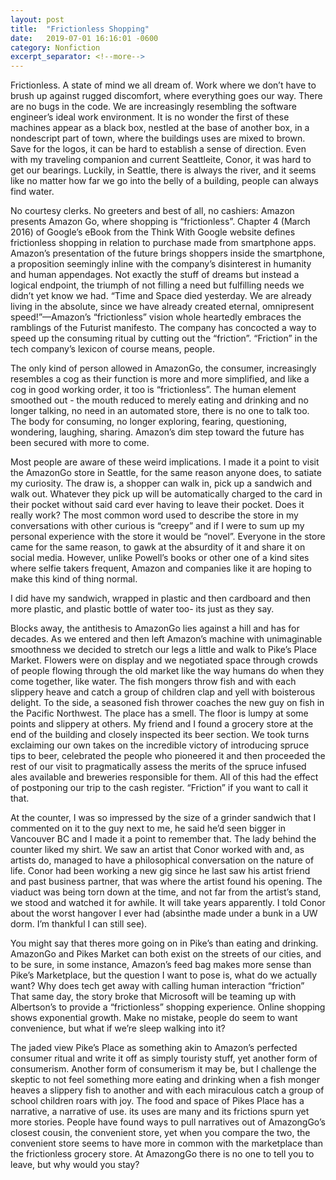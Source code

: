 ```yaml
---
layout: post
title:  "Frictionless Shopping"
date:   2019-07-01 16:16:01 -0600
category: Nonfiction
excerpt_separator: <!--more-->
---
```


Frictionless. A state of mind we all dream of. Work where we don’t have to brush up against rugged discomfort, where everything goes our way. There are no bugs in the code. We are increasingly resembling the software engineer’s ideal work environment. It is no wonder the first of these machines appear as a black box, nestled at the base of another box, in a nondescript part of town, where the buildings uses are mixed to brown. <!--more--> Save for the logos, it can be hard to establish a sense of direction. Even with my traveling companion and current Seattleite, Conor, it was hard to get our bearings. Luckily, in Seattle, there is always the river, and it seems like no matter how far we go into the belly of a building, people can always find water.

No courtesy clerks. No greeters and best of all, no cashiers: Amazon presents Amazon Go, where shopping is “frictionless”. Chapter 4 (March 2016) of Google’s eBook from the Think With Google website defines frictionless shopping in relation to purchase made from smartphone apps. Amazon’s presentation of the future brings shoppers inside the smartphone, a proposition seemingly inline with the company’s disinterest in humanity and human appendages. Not exactly the stuff of dreams but instead a logical endpoint, the triumph of not filling a need but fulfilling needs we didn’t yet know we had. “Time and Space died yesterday. We are already living in the absolute, since we have already created eternal, omnipresent speed!”—Amazon’s “frictionless” vision whole heartedly embraces the ramblings of the Futurist manifesto. The company has concocted a way to speed up the consuming ritual by cutting out the “friction”. “Friction” in the tech company’s lexicon of course means, people.

The only kind of person allowed in AmazonGo, the consumer, increasingly resembles a cog as their function is more and more simplified, and like a cog in good working order, it too is “frictionless”. The human element smoothed out - the mouth reduced to merely eating and drinking and no longer talking, no need in an automated store, there is no one to talk too. The body for consuming, no longer exploring, fearing, questioning, wondering, laughing, sharing. Amazon’s dim step toward the future has been secured with more to come.

Most people are aware of these weird implications. I made it a point to visit the AmazonGo store in Seattle, for the same reason anyone does, to satiate my curiosity. The draw is, a shopper can walk in, pick up a sandwich and walk out. Whatever they pick up will be automatically charged to the card in their pocket without said card ever having to leave their pocket. Does it really work? The most common word used to describe the store in my conversations with other curious is “creepy” and if I were to sum up my personal experience with the store it would be “novel”. Everyone in the store came for the same reason, to gawk at the absurdity of it and share it on social media. However, unlike Powell’s books or other one of a kind sites where selfie takers frequent, Amazon and companies like it are hoping to make this kind of thing normal.

I did have my sandwich, wrapped in plastic and then cardboard and then more plastic, and plastic bottle of water too- its just as they say.

Blocks away, the antithesis to AmazonGo lies against a hill and has for decades. As we entered and then left Amazon’s machine with unimaginable smoothness we decided to stretch our legs a little and walk to Pike’s Place Market. Flowers were on display and we negotiated space through crowds of people flowing through the old market like the way humans do when they come together, like water. The fish mongers throw fish and with each slippery heave and catch a group of children clap and yell with boisterous delight. To the side, a seasoned fish thrower coaches the new guy on fish in the Pacific Northwest. The place has a smell. The floor is lumpy at some points and slippery at others. My friend and I found a grocery store at the end of the building and closely inspected its beer section. We took turns exclaiming our own takes on the incredible victory of introducing spruce tips to beer, celebrated the people who pioneered it and then proceeded the rest of our visit to pragmatically assess the merits of the spruce infused ales available and breweries responsible for them. All of this had the effect of postponing our trip to the cash register. “Friction” if you want to call it that.

At the counter, I was so impressed by the size of a grinder sandwich that I commented on it to the guy next to me, he said he’d seen bigger in Vancouver BC and I made it a point to remember that. The lady behind the counter liked my shirt. We saw an artist that Conor worked with and, as artists do, managed to have a philosophical conversation on the nature of life. Conor had been working a new gig since he last saw his artist friend and past business partner,  that was where the artist found his opening. The viaduct was being torn down at the time, and not far from the artist’s stand, we stood and watched it for awhile. It will take years apparently. I told Conor about the worst hangover I ever had (absinthe made under a bunk in a UW dorm. I’m thankful I can still see).

You might say that theres more going on in Pike’s than eating and drinking. AmazonGo and Pikes Market can both exist on the streets of our cities, and to be sure, in some instance, Amazon’s feed bag makes more sense than Pike’s Marketplace, but the question I want to pose is, what do we actually want? Why does tech get away with calling human interaction “friction” That same day, the story broke that Microsoft will be teaming up with Albertson’s to provide a “frictionless” shopping experience. Online shopping shows exponential growth. Make no mistake, people do seem to want convenience, but what if we’re sleep walking into it?

The jaded view Pike’s Place as something akin to Amazon’s perfected consumer ritual and write it off as simply touristy stuff, yet another form of consumerism. Another form of consumerism it may be, but I challenge the skeptic to not feel something more eating and drinking when a fish monger heaves a slippery fish to another and with each miraculous catch a group of school children roars with joy.  The food and space of Pikes Place has a narrative, a narrative of use. its uses are many and its frictions spurn yet more stories. People have found ways to pull narratives out of AmazongGo’s closest cousin, the convenient store, yet when you compare the two, the convenient store seems to have more in common with the marketplace than the frictionless grocery store. At AmazongGo there is no one to tell you to leave, but why would you stay?
